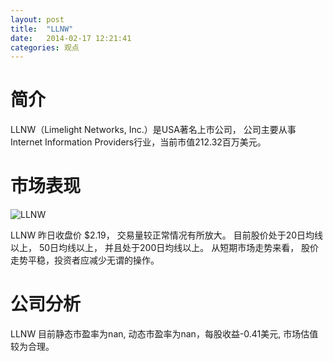 ```yaml
---
layout: post
title:  "LLNW"
date:   2014-02-17 12:21:41
categories: 观点
---
```


# 简介
LLNW（Limelight Networks, Inc.）是USA著名上市公司，
公司主要从事Internet Information Providers行业，当前市值212.32百万美元。

# 市场表现

![LLNW](http://finviz.com/chart.ashx?t=LLNW&ty=c&ta=1&p=d&s=l)

LLNW 昨日收盘价 $2.19，
交易量较正常情况有所放大。
目前股价处于20日均线以上，
50日均线以上，
并且处于200日均线以上。
从短期市场走势来看，
股价走势平稳，投资者应减少无谓的操作。

# 公司分析
LLNW 目前静态市盈率为nan, 动态市盈率为nan，每股收益-0.41美元,
市场估值较为合理。
